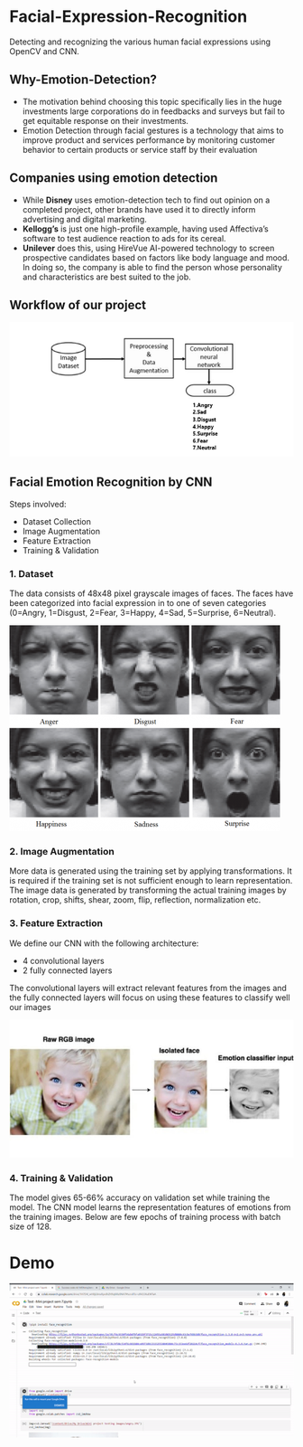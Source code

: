 # Facial-Expression-Recognition
Detecting and recognizing the various human facial expressions using OpenCV and CNN.

## Why-Emotion-Detection?
- The motivation behind choosing this topic specifically lies in the huge  investments large corporations do in feedbacks and surveys but fail to get  equitable response on their investments.
- Emotion Detection through facial gestures is a technology that aims to improve product and services performance by monitoring customer behavior to certain  products or service staff by their evaluation
## Companies using emotion detection
- While **Disney** uses emotion-detection tech to find out opinion on a completed  project, other brands have used it to directly inform advertising and digital  marketing.
- **Kellogg’s** is just one high-profile example, having used Affectiva’s software to test  audience reaction to ads for its cereal.
- **Unilever** does this, using HireVue AI-powered technology to screen prospective  candidates based on factors like body language and mood. In doing so, the  company is able to find the person whose personality and characteristics are best  suited to the job.
## Workflow of our project
![Alt text](https://github.com/sai-janani99/Facial-Expression-Recognition/blob/main/images/flow.png)
## Facial Emotion Recognition by CNN
Steps involved:
- Dataset Collection
- Image Augmentation
- Feature Extraction
- Training & Validation
### 1. Dataset
The data consists of 48x48 pixel grayscale images of faces. The faces have been  categorized into facial expression in to one of seven categories (0=Angry, 1=Disgust,  2=Fear, 3=Happy, 4=Sad, 5=Surprise, 6=Neutral).

![Alt text](https://github.com/sai-janani99/Facial-Expression-Recognition/blob/main/images/data.png)
### 2. Image Augmentation
More data is generated using the training set by applying  transformations. It is required if the training set is not sufficient  enough to learn representation. The image data is generated by  transforming the actual training images by rotation, crop, shifts,  shear, zoom, flip, reflection, normalization etc.
### 3. Feature Extraction
We define our CNN with the following architecture:
 - 4 convolutional layers
 - 2 fully connected layers
 
The convolutional layers will extract relevant features from the images and the fully connected layers will focus on using these features to classify well our images

![Alt text](https://github.com/sai-janani99/Facial-Expression-Recognition/blob/main/images/boy.jpeg)

### 4. Training & Validation
The model gives 65-66% accuracy on validation set while training the model. The CNN  model learns the representation features of emotions from the training images. Below  are few epochs of training process with batch size of 128.

# Demo
![Alt text](https://github.com/sai-janani99/Facial-Expression-Recognition/blob/main/images/demo.gif)

